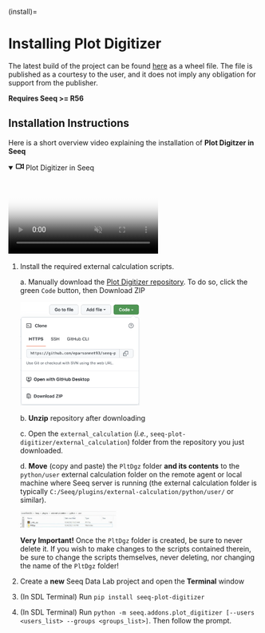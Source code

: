 (install)=
# Installing Plot Digitizer

The latest build of the project can be found [here](https://pypi.org/project/seeq-plot-digitizer/) as a wheel file. The
file is published as a courtesy to the user, and it does not imply any obligation for support from the publisher.

**Requires Seeq >= R56**


## Installation Instructions

Here is a short overview video explaining the installation of **Plot Digitzer in Seeq**
<details open="" class="details-reset border rounded-2">
  <summary class="px-3 py-2 border-bottom">
    <svg aria-hidden="true" height="16" viewBox="0 0 16 16" version="1.1" width="16" data-view-component="true" class="octicon octicon-device-camera-video">
    <path fill-rule="evenodd" d="M16 3.75a.75.75 0 00-1.136-.643L11 5.425V4.75A1.75 1.75 0 009.25 3h-7.5A1.75 1.75 0 000 4.75v6.5C0 12.216.784 13 1.75 13h7.5A1.75 1.75 0 0011 11.25v-.675l3.864 2.318A.75.75 0 0016 12.25v-8.5zm-5 5.075l3.5 2.1v-5.85l-3.5 2.1v1.65zM9.5 6.75v-2a.25.25 0 00-.25-.25h-7.5a.25.25 0 00-.25.25v6.5c0 .138.112.25.25.25h7.5a.25.25 0 00.25-.25v-4.5z"></path>
    </svg>
    <span aria-label="Video description _static/installation.mp4" class="m-1">Plot Digitizer in Seeq</span>
    <span class="dropdown-caret"></span>
  </summary>

<video src="_static/installation.mp4"
poster="_static/installation.png"
controls="controls" muted="muted" class="d-block rounded-bottom-2 width-fit" style="max-width:700px; background:
transparent url('_static/installation.png') no-repeat 0 0; -webkit-background-size:cover; -moz-background-size:cover;
-o-background-size:cover; background-size:cover;"
webboost_found_paused="true" webboost_processed="true">
</video>


1. Install the required external calculation scripts. 

    a. Manually download the [Plot Digitizer repository](https://github.com/seeq12/seeq-plot-digitizer). To do so, click the green `Code` button, then Download ZIP

	<img src="_static/zip_download.png" style="width:50%;">

    b. **Unzip** repository after downloading

    c. Open the `external_calculation` (*i.e.*, `seeq-plot-digitizer/external_calculation`) folder from the repository you just downloaded.

    d. **Move** (copy and paste) the `PltDgz` folder **and its contents** to the `python/user` external calculation folder on the remote agent or local machine where Seeq server is running (the external calculation folder is typically `C:/Seeq/plugins/external-calculation/python/user/` or similar).

	<img src="_static/external_calc_upload.png" style="width:40%;">

    **Very Important!** Once the `PltDgz` folder is created, be sure to never delete it. If you wish to make changes to the scripts contained therein, be sure to change the scripts themselves, never deleting, nor changing the name of the `PltDgz` folder!  

2. Create a **new** Seeq Data Lab project and open the **Terminal** window

3. (In SDL Terminal) Run `pip install seeq-plot-digitizer`

4. (In SDL Terminal) Run `python -m seeq.addons.plot_digitizer [--users <users_list> --groups <groups_list>]`. Then follow the prompt.

